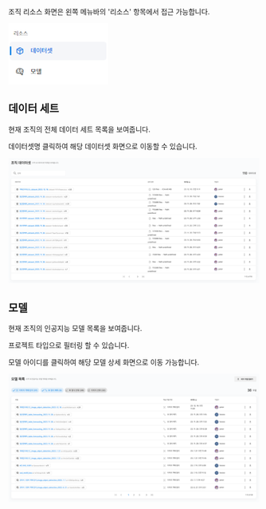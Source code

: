 조직 리소스 화면은 왼쪽 메뉴바의 '리소스' 항목에서 접근 가능합니다.

![img1](https://raw.githubusercontent.com/vazilcompany/vridge-docs/main/guide/img/organization/resources/1_move_to_resources_button.png)  


  

데이터 세트
------


현재 조직의 전체 데이터 세트 목록을 보여줍니다.

데이터셋명 클릭하여 해당 데이터셋 화면으로 이동할 수 있습니다.

  
![img1](https://raw.githubusercontent.com/vazilcompany/vridge-docs/main/guide/img/organization/resources/2_dataset_1.png)  


  

모델
--


현재 조직의 인공지능 모델 목록을 보여줍니다.

프로젝트 타입으로 필터링 할 수 있습니다. 

모델 아이디를 클릭하여 해당 모델 상세 화면으로 이동 가능합니다.

  

![img1](https://raw.githubusercontent.com/vazilcompany/vridge-docs/main/guide/img/organization/resources/3_model_1.png)  


  

